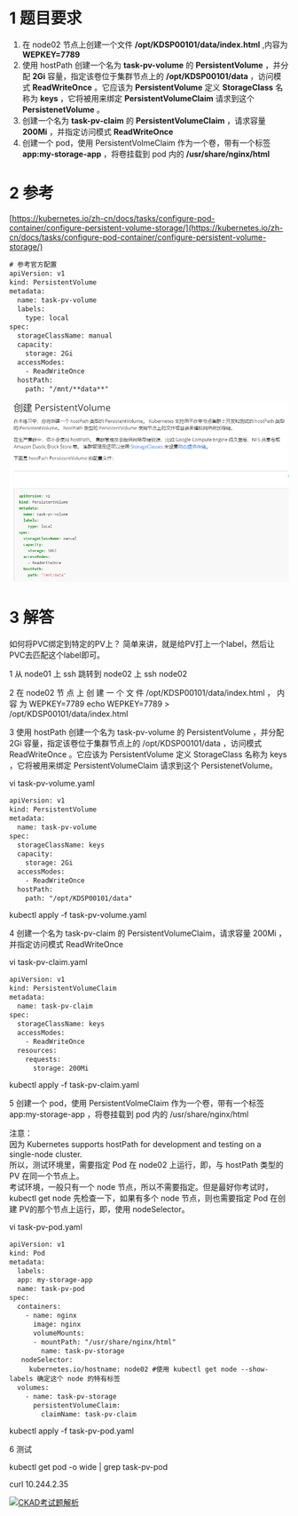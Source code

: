 
# 1 题目要求

1. 在 node02 节点上创建一个文件 **/opt/KDSP00101/data/index.html** ,内容为 **WEPKEY=7789**
2. 使用 hostPath 创建一个名为 **task-pv-volume** 的 **PersistentVolume** ，并分配 **2Gi** 容量，指定该卷位于集群节点上的 **/opt/KDSP00101/data** ，访问模式 **ReadWriteOnce** 。它应该为 **PersistentVolume** 定义 **StorageClass** 名称为 **keys** ，它将被用来绑定 **PersistentVolumeClaim** 请求到这个 **PersistenetVolume** 。
3. 创建一个名为 **task-pv-claim** 的 **PersistentVolumeClaim** ，请求容量 **200Mi** ，并指定访问模式 **ReadWriteOnce**
4. 创建一个 pod，使用 PersistentVolmeClaim 作为一个卷，带有一个标签 **app:my-storage-app** ，将卷挂载到 pod 内的 **/usr/share/nginx/html**


# 2 参考

[https://kubernetes.io/zh-cn/docs/tasks/configure-pod-container/configure-persistent-volume-storage/](https://kubernetes.io/zh-cn/docs/tasks/configure-pod-container/configure-persistent-volume-storage/)

```
# 参考官方配置
apiVersion: v1
kind: PersistentVolume
metadata:
  name: task-pv-volume
  labels:
    type: local
spec:
  storageClassName: manual
  capacity:
    storage: 2Gi
  accessModes:
    - ReadWriteOnce
  hostPath:
    path: "/mnt/**data**"
```

![](image/image-107.png)

# 3 解答

如何将PVC绑定到特定的PV上？
简单来讲，就是给PV打上一个label，然后让PVC去匹配这个label即可。


1 从 node01 上 ssh 跳转到 node02 上
ssh node02

2 在 node02 节 点 上 创 建 一 个 文 件 /opt/KDSP00101/data/index.html ， 内 容 为 WEPKEY=7789
echo WEPKEY=7789 > /opt/KDSP00101/data/index.html

3 使用 hostPath 创建一个名为 task-pv-volume 的 PersistentVolume ，并分配 2Gi 容量，指定该卷位于集群节点上的 /opt/KDSP00101/data ，访问模式 ReadWriteOnce 。它应该为 PersistentVolume 定义 StorageClass 名称为 keys ，它将被用来绑定 PersistentVolumeClaim 请求到这个 PersistenetVolume。

vi task-pv-volume.yaml

```
apiVersion: v1
kind: PersistentVolume
metadata:
  name: task-pv-volume
spec:
  storageClassName: keys
  capacity:
    storage: 2Gi
  accessModes:
    - ReadWriteOnce
  hostPath:
    path: "/opt/KDSP00101/data"
```

kubectl apply -f task-pv-volume.yaml

4 创建一个名为 task-pv-claim 的 PersistentVolumeClaim，请求容量 200Mi ，并指定访问模式 ReadWriteOnce

vi task-pv-claim.yaml

```
apiVersion: v1
kind: PersistentVolumeClaim
metadata:
  name: task-pv-claim
spec:
  storageClassName: keys
  accessModes:
    - ReadWriteOnce
  resources:
    requests:
      storage: 200Mi
```

kubectl apply -f task-pv-claim.yaml


5 创建一个 pod，使用 PersistentVolmeClaim 作为一个卷，带有一个标签 app:my-storage-app ，将卷挂载到 pod 内的 /usr/share/nginx/html

注意：  
因为 Kubernetes supports hostPath for development and testing on a single-node cluster.  
所以，测试环境里，需要指定 Pod 在 node02 上运行，即，与 hostPath 类型的 PV 在同一个节点上。  
考试环境，一般只有一个 node 节点，所以不需要指定。但是最好你考试时，kubectl get node 先检查一下，如果有多个 node 节点，则也需要指定 Pod 在创建 PV的那个节点上运行，即，使用 nodeSelector。

vi task-pv-pod.yaml

```
apiVersion: v1
kind: Pod
metadata:
  labels:
  app: my-storage-app
  name: task-pv-pod
spec:
  containers:
    - name: nginx
      image: nginx
      volumeMounts:
      - mountPath: "/usr/share/nginx/html"
        name: task-pv-storage
   nodeSelector:
     kubernetes.io/hostname: node02 #使用 kubectl get node --show-labels 确定这个 node 的特有标签
  volumes:
    - name: task-pv-storage
      persistentVolumeClaim:
        claimName: task-pv-claim
```

kubectl apply -f task-pv-pod.yaml

6 测试

kubectl get pod -o wide | grep task-pv-pod

curl 10.244.2.35

[![CKAD考试题解析](https://www.ljh.cool/wp-content/uploads/2023/02/image-108.png)](https://www.ljh.cool/wp-content/uploads/2023/02/image-108.png)